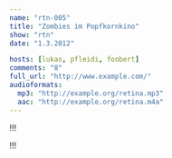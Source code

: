 ```yaml
---
name: "rtn-005"
title: "Zombies im Popfkornkino"
show: "rtn"
date: "1.3.2012"

hosts: [lukas, pfleidi, foobert]
comments: "8"
full_url: "http://www.example.com/"
audioformats:
  mp3: "http://example.org/retina.mp3"
  aac: "http://example.org/retina.m4a"
---
```

!!!

!!!
